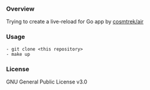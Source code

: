 ### Overview
Trying to create a live-reload for Go app by [cosmtrek/air](https://github.com/cosmtrek/air)

### Usage
```
- git clone <this repository>
- make up
```

### License
GNU General Public License v3.0
